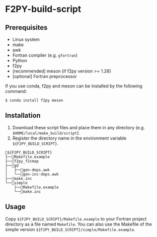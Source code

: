 # F2PY-build-script

## Prerequisites
- Linux system
- make
- awk
- Fortran compiler (e.g. `gfortran`)
- Python
- f2py
- [recommended] meson (if f2py version >= 1.26)
- [optional] Fortran preprocessor

If you use conda, f2py and meson can be installed by the following command:
```
$ conda install f2py meson
```

## Installation
1. Download these script files and place them in any directory
(e.g. `$HOME/local/make_build/script`).
2. Register the directory name in the environment variable `${F2PY_BUILD_SCRIPT}`.

```
📂${F2PY_BUILD_SCRIPT}
├──📄Makefile.example
├──📄f2py_f2cmap
├──📂gd
│   ├──📄gen-deps.awk
│   └──📄gen-inc-deps.awk
├──📄make.inc
└──📂simple
    ├──📄Makefile.example
    └──📄make.inc
```

## Usage
Copy `${F2PY_BUILD_SCRIPT}/Makefile.example` to your Fortran project directory as a file named `Makefile`.
You can also use the Makefile of the simple version `${F2PY_BUILD_SCRIPT}/simple/Makefile.example`.

